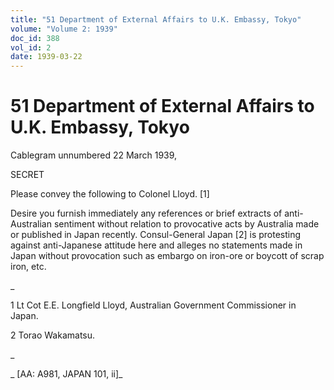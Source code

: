 ```yaml
---
title: "51 Department of External Affairs to U.K. Embassy, Tokyo"
volume: "Volume 2: 1939"
doc_id: 388
vol_id: 2
date: 1939-03-22
---
```


# 51 Department of External Affairs to U.K. Embassy, Tokyo

Cablegram unnumbered 22 March 1939,

SECRET

Please convey the following to Colonel Lloyd. [1]

Desire you furnish immediately any references or brief extracts of anti- Australian sentiment without relation to provocative acts by Australia made or published in Japan recently. Consul-General Japan [2] is protesting against anti-Japanese attitude here and alleges no statements made in Japan without provocation such as embargo on iron-ore or boycott of scrap iron, etc.

_

1 Lt Cot E.E. Longfield Lloyd, Australian Government Commissioner in Japan.

2 Torao Wakamatsu.

_

_ [AA: A981, JAPAN 101, ii]_
